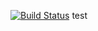 [![Build Status](http://localhost:8080/buildStatus/icon?job=pipeline1)](http://localhost:8080/job/pipeline1/)
test
